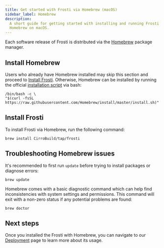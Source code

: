 ```yaml
---
title: Get started with Frosti via Homebrew (macOS)
sidebar_label: Homebrew
description:
  A short guide for getting started with installing and running Frosti via
  Homebrew on macOS.
---
```


Each software release of Frosti is distributed via the
[Homebrew](https://brew.sh/) package manager.

## Install Homebrew

Users who already have Homebrew installed may skip this section and proceed to
[Install Frosti](#install-Frosti). Otherwise, Homebrew can be installed by
running the official
[installation script](https://github.com/Homebrew/install/blob/master/install.sh)
via bash:

```shell
/bin/bash -c \
"$(curl -fsSL https://raw.githubusercontent.com/Homebrew/install/master/install.sh)"
```

## Install Frosti

To install Frosti via Homebrew, run the following command:

```shell
brew install CirroBuild/tap/frosti
```

## Troubleshooting Homebrew issues

It's recommended to first run `update` before trying to install packages or
diagnose errors:

```shell
brew update
```

Homebrew comes with a basic diagnostic command which can help find
inconsistencies with system settings and permissions. This command will exit
with a non-zero status if any potential problems are found:

```shell
brew doctor
```

## Next steps

Once you installed the Frosti with Homebrew, you can navigate to our
[Deployment](/docs/deployment/azures) page to learn more
about its usage.
